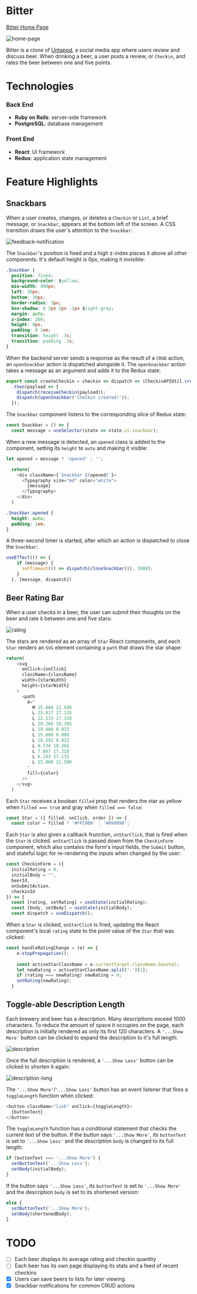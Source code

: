 # Bitter

[Bitter Home Page](https://bitterapp.herokuapp.com/#/)

![home-page](https://user-images.githubusercontent.com/55966501/81262215-3dce2880-8ff2-11ea-895f-50f019f92a0e.png)

Bitter is a clone of [Untappd](https://untappd.com/), a social media app where users review and discuss beer.
When drinking a beer, a user posts a review, or `Checkin`, and rates the beer between one and five points.

# Technologies 

### Back End
* **Ruby on Rails**: server-side framework
* **PostgreSQL**: database management

### Front End
* **React**: UI framework
* **Redux**: application state management

# Feature Highlights

## Snackbars

When a user creates, changes, or deletes a `Checkin` or `List`, a brief message, or `Snackbar`, appears at the bottom left of the screen. A CSS transition draws the user's attention to the `Snackbar`:

![feedback-notification](https://user-images.githubusercontent.com/55966501/81263643-e67d8780-8ff4-11ea-985a-0b87c0a66e44.gif)

The `Snackbar`'s position is fixed and a high z-index places it above all other components. It's default height is 0px, making it invisible: 

```CSS
.Snackbar {
  position: fixed;
  background-color: $yellow;
  min-width: 400px;
  left: 30px;
  bottom: 30px;
  border-radius: 3px;
  box-shadow: 0 2px 2px -2px $light-gray;
  margin: auto;
  z-index: 200;
  height: 0px;
  padding: 0 1em;
  transition: height .3s;
  transition: padding .3s;
}
```

When the backend server sends a response as the result of a `CRUD` action, an `openSnackbar` action is dispatched alongside it. The `openSnackbar` action takes a message as an argument and adds it to the Redux state:

```JavaScript
export const createCheckin = checkin => dispatch => (CheckinAPIUtil.createCheckin(checkin))
  .then(payload => {
    dispatch(receiveCheckin(payload));
    dispatch(openSnackbar('Checkin created!'));
  });
```

The `Snackbar` component listens to the corresponding slice of Redux state:

```JavaScript
const Snackbar = () => {
  const message = useSelector(state => state.ui.snackbar);
```

When a new message is detected, an `opened` class is added to the component, setting its `height` to `auto` and making it visible:

```JavaScript
let opened = message ? 'opened' : '';

  return(
    <div className={`Snackbar ${opened}`}>
      <Typography size="md" color="white">
        {message}
      </Typography>
    </div>
  )
```

```CSS
.Snackbar.opened {
  height: auto;
  padding: 1em;
}
```

A three-second timer is started, after which an action is dispatched to close the `Snackbar`:

```JavaScript
useEffect(() => {
    if (message) {
      setTimeout(() => dispatch(closeSnackbar()), 3000);
    }
  }, [message, dispatch])
```

## Beer Rating Bar

When a user checks in a beer, the user can submit their thoughts on the beer and rate it between one and five stars:

![rating](https://user-images.githubusercontent.com/55966501/82093940-f5c59a80-96b0-11ea-9271-9a390cf3a584.png)

The stars are rendered as an array of `Star` React components, and each `Star` renders an `SVG` element containing a `path` that draws the star shape:

```JavaScript
return(
    <svg
      onClick={onClick}
      className={className}
      width={starWidth}
      height={starWidth}
    >
      <path
        d="
          M 15.000 22.500
          L 23.817 27.135
          L 22.133 17.318
          L 29.266 10.365
          L 19.408 8.932
          L 15.000 0.000
          L 10.592 8.932
          L 0.734 10.365
          L 7.867 17.318
          L 6.183 27.135
          L 15.000 22.500
        "
        fill={color}
      />
    </svg>
  )
```

Each `Star` receives a boolean `filled` prop that renders the star as yellow when `filled === true` and gray when `filled === false`:

```JavaScript
const Star = ({ filled, onClick, order }) => {
  const color = filled ? '#FFC000' : '#999999';
```

Each `Star` is also given a callback frunction, `onStarClick`, that is fired when the `Star` is clicked. `onStarClick` is passed down from the `CheckinForm` component, which also contains the form's input fields, the `Submit` button, and stateful logic for re-rendering the inputs when changed by the user:

```JavaScript
const CheckinForm = ({
  initialRating = 0,
  initialBody = "",
  beerId,
  onSubmitAction,
  checkinId
}) => {
  const [rating, setRating] = useState(initialRating);
  const [body, setBody] = useState(initialBody);
  const dispatch = useDispatch();
```

When a `Star` is clicked, `onStarClick` is fired, updating the React component's local `rating` state to the point value of the `Star` that was clicked:

```JavaScript
const handleRatingChange = (e) => {
    e.stopPropagation();
    
    const activeStarClassName = e.currentTarget.className.baseVal;
    let newRating = activeStarClassName.split('-')[1];
    if (rating === newRating) newRating = 0;
    setRating(newRating);
  }
```

## Toggle-able Description Length

Each brewery and beer has a description. Many descriptions exceed 1000 characters. To reduce the amount of space it occupies on the page, each description is initially rendered as only its first 120 characters. A `'...Show More'` button can be clicked to expand the description to it's full length:

![description](https://user-images.githubusercontent.com/55966501/76646151-b8f5ef80-6517-11ea-99ec-29c634a91e6b.png)

Once the full description is rendered, a `'...Show Less'` button can be clicked to shorten it again:

![description-long](https://user-images.githubusercontent.com/55966501/76646470-40dbf980-6518-11ea-9757-61893fc13deb.png)

The `'...Show More'`/`'...Show Less'` button has an event listener that fires a `toggleLength` function when clicked: 

```JavaScript
<button className="link" onClick={toggleLength}>
  {buttonText}
</button>
```

The `toggleLength` function has a conditional statement that checks the current text of the button. If the button says `'...Show More'`, its `buttonText` is set to `'...Show Less'` and the description `body` is changed to its full length: 

```JavaScript
if (buttonText === '...Show More') {
  setButtonText('...Show Less');
  setBody(initialBody);
}
```

If the button says `'...Show Less'`, its `buttonText` is set to `'...Show More'` and the description `body` is set to its shortened version: 

```JavaScript
else {
  setButtonText('...Show More');
  setBody(shortenedBody);
}
```

# TODO

- [ ] Each beer displays its average rating and checkin quantity
- [ ] Each beer has its own page displaying its stats and a feed of recent checkins
- [x] Users can save beers to lists for later viewing
- [x] Snackbar notifications for common CRUD actions